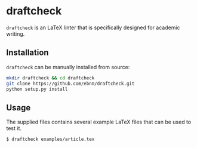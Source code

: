 draftcheck
==========

`draftcheck` is an LaTeX linter that is specifically designed for academic writing.

Installation
------------

`draftcheck` can be manually installed from source:

```bash
mkdir draftcheck && cd draftcheck
git clone https://github.com/ebnn/draftcheck.git
python setup.py install
```

Usage
-----

The supplied files contains several example LaTeX files that can be used to test it.

```bash
$ draftcheck examples/article.tex
```